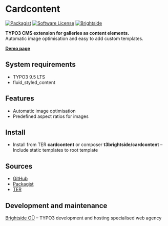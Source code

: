 # Cardcontent
[![Packagist](https://img.shields.io/packagist/v/t3brightside/cardcontent.svg?style=flat)](https://packagist.org/packages/t3brightside/cardcontent)
[![Software License](https://img.shields.io/badge/license-GPLv3-brightgreen.svg?style=flat)](LICENSE)
[![Brightside](https://img.shields.io/badge/by-t3brightside.com-orange.svg?style=flat)](https://t3brightside.com)

**TYPO3 CMS extension for galleries as content elements.**
<br />Automatic image optimisation and easy to add custom templates.

**[Demo page](https://macrotemplate.t3brightside.com/)**

## System requirements

- TYPO3 9.5 LTS
- fluid_styled_content

## Features

- Automatic image optimisation
- Predefined aspect ratios for images

## Install
- Install from TER **cardcontent** or composer **t3brightside/cardcontent**
– Include static templates to root template

## Sources

- [GitHub](https://github.com/t3brightside/cardcontent)
- [Packagist](https://packagist.org/packages/t3brightside/cardcontent)
- [TER](https://extensions.typo3.org/extension/cardcontent/)

## Development and maintenance

[Brightside OÜ](https://t3brightside.com/) – TYPO3 development and hosting specialised web agency
